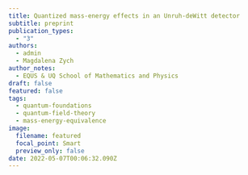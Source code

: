 ```yaml
---
title: Quantized mass-energy effects in an Unruh-deWitt detector
subtitle: preprint
publication_types:
  - "3"
authors:
  - admin
  - Magdalena Zych
author_notes:
  - EQUS & UQ School of Mathematics and Physics
draft: false
featured: false
tags:
  - quantum-foundations
  - quantum-field-theory
  - mass-energy-equivalence
image:
  filename: featured
  focal_point: Smart
  preview_only: false
date: 2022-05-07T00:06:32.090Z
---
```

